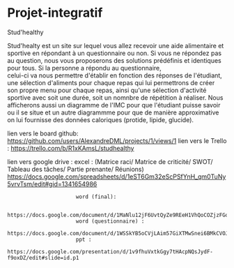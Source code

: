 # Projet-integratif

Stud'healthy

Stud'healty est un site sur lequel vous allez recevoir une aide alimentaire et sportive en répondant à un questionnaire ou non.
Si vous ne répondez pas au question, nous vous proposerons des solutions prédéfinis et identiques pour tous. Si la personne a répondu au questionnaire,  
celui-ci va nous permettre d'établir en fonction des réponses de l'étudiant, une sélection d'aliments pour chaque repas qui lui permettrons de créer son propre menu
pour chaque repas, ainsi qu'une sélection d'activité sportive avec soit une durée, soit un nomnbre de répétition à réaliser. 
Nous afficherons aussi un diagramme de l'IMC pour que l'étudiant puisse savoir ou il se situe et un autre diagrammme pour que de manière approximative on lui fournisse
des données caloriques (protide, lipide, glucide).

 
 
 lien vers le board github: https://github.com/users/AlexandreDML/projects/1/views/1
 lien vers le Trello : https://trello.com/b/R1xKAmsL/studhealthy
 
 lien vers google drive : excel : (Matrice raci/ Matrice de criticité/ SWOT/ Tableau des tâches/ Partie prenante/ Réunions) 
                                   https://docs.google.com/spreadsheets/d/1eST6Gm32eScPSfYnH_qm0TuNy5vrvTsm/edit#gid=1341654986

                          word (final): 
                          
                          https://docs.google.com/document/d/1MaNlu12jF6UvtQyZe9REeH1VhQoCOZjzFGqo9BPctbQ/edit
                          word (questionnaire) : 
                          https://docs.google.com/document/d/1WSSkYB5oCVjLAim57GiXTMwSnei6BMkCVOJ2CxpuJL8/edit#
                          ppt : 
                          https://docs.google.com/presentation/d/1v9fhuVxtkGgy7tHAcpNQsJydF-f9oxDZ/edit#slide=id.p1

